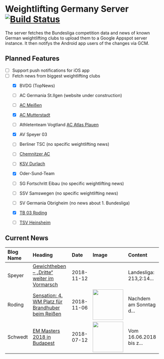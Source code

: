 # Weightlifting Germany Server [![Build Status](https://travis-ci.org/WGierke/weightlifting_germany_server.svg?branch=master)](https://travis-ci.org/WGierke/weightlifting_germany_server)

The server fetches the Bundesliga competition data and news of known German weightlifting clubs to upload them to a Google Appspot server instance.
It then notifys the Android app users of the changes via GCM.

## Planned Features
- [ ] Support push notifications for iOS app  
- [ ] Fetch news from biggest weightlifting clubs
    - [X] BVDG (TopNews)
    - [ ] AC Germania St.Ilgen (website under construction)
    - [ ] [AC Meißen](http://www.ac-meissen.de/index.php?start=1)
    - [X] [AC Mutterstadt](http://www.ac-mutterstadt.de/index.php?start=1)
    - [ ] Athletenteam Vogtland [AC Atlas Plauen](https://acatlas.wordpress.com/)
    - [X] AV Speyer 03
    - [ ] Berliner TSC (no specific weightlifting news)
    - [ ] [Chemnitzer AC](http://chemnitzer-athletenclub.de/aktuelles/news/page/1/)
    - [ ] [KSV Durlach](http://ksvdurlach.de/news?page_n54=1)
    - [X] Oder-Sund-Team
    - [ ] SG Fortschritt Eibau (no specific weightlifting news)
    - [ ] SSV Samswegen (no specific weightlifting news)
    - [ ] SV Germania Obrigheim (no news about 1. Bundesliga)
    - [X] [TB 03 Roding](http://www.tb03-gewichtheben.de/page/1/)
    - [ ] [TSV Heinsheim](http://gewichtheben.tsv-heinsheim.de/index.php?start=1)


## Current News

| Blog Name   | Heading                                                                                                                                          | Date       | Image                                                                                                                 | Content                 |
|:------------|:-------------------------------------------------------------------------------------------------------------------------------------------------|:-----------|:----------------------------------------------------------------------------------------------------------------------|:------------------------|
| Speyer      | [Gewichtheben – „Dritte“ weiter im Vormarsch](https://www.av03-speyer.de/2018/11/gewichtheben-dritte-weiter-im-vormarsch/)                       | 2018-11-12 |                                                                                                                       | Landesliga: 213,2:14... |
| Roding      | [Sensation: 4. WM Platz für Brandhuber beim Reißen](https://www.tb03-gewichtheben.de/2018/11/sensation-4-wm-platz-fuer-brandhuber-beim-reissen/) | 2018-11-06 | <img src='https://www.tb03-gewichtheben.de/wp-content/gallery/tb-03-roding-ksv-durlach/P1090199.JPG' width='100px'/>  | Nachdem am Sonntag d... |
| Schwedt     | [EM Masters 2018 in Budapest](http://gewichtheben.blauweiss65-schwedt.de/?p=7730)                                                                | 2018-07-12 | <img src='http://gewichtheben.blauweiss65-schwedt.de/wp-content/uploads/2018/07/IMG_1586-300x200.jpg' width='100px'/> | Vom 16.06.2018 bis z... |